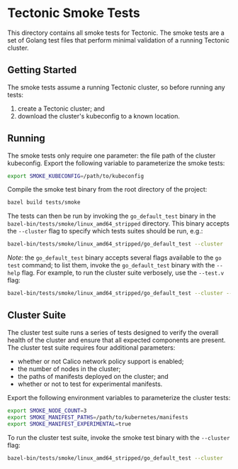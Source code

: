 # Tectonic Smoke Tests

This directory contains all smoke tests for Tectonic.
The smoke tests are a set of Golang test files that perform minimal validation of a running Tectonic cluster.

## Getting Started

The smoke tests assume a running Tectonic cluster, so before running any tests:
1. create a Tectonic cluster; and
2. download the cluster's kubeconfig to a known location.

## Running

The smoke tests only require one parameter: the file path of the cluster kubeconfig.
Export the following variable to parameterize the smoke tests:

```sh
export SMOKE_KUBECONFIG=/path/to/kubeconfig
```

Compile the smoke test binary from the root directory of the project:

```sh
bazel build tests/smoke
```

The tests can then be run by invoking the `go_default_test` binary in the `bazel-bin/tests/smoke/linux_amd64_stripped` directory.
This binary accepts the `--cluster` flag to specify which tests suites should be run, e.g.:

```sh
bazel-bin/tests/smoke/linux_amd64_stripped/go_default_test --cluster
```

*Note*: the `go_default_test` binary accepts several flags available to the `go test` command; to list them, invoke the `go_default_test` binary with the `--help` flag.
For example, to run the cluster suite verbosely, use the `--test.v` flag:

```sh
bazel-bin/tests/smoke/linux_amd64_stripped/go_default_test --cluster --test.v
```

## Cluster Suite

The cluster test suite runs a series of tests designed to verify the overall health of the cluster and ensure that all expected components are present.
The cluster test suite requires four additional parameters:

* whether or not Calico network policy support is enabled;
* the number of nodes in the cluster;
* the paths of manifests deployed on the cluster; and
* whether or not to test for experimental manifests.

Export the following environment variables to parameterize the cluster tests:

```sh
export SMOKE_NODE_COUNT=3
export SMOKE_MANIFEST_PATHS=/path/to/kubernetes/manifests
export SMOKE_MANIFEST_EXPERIMENTAL=true
```

To run the cluster test suite, invoke the smoke test binary with the `--cluster` flag:
```sh
bazel-bin/tests/smoke/linux_amd64_stripped/go_default_test --cluster
```
